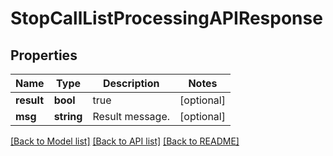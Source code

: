 # StopCallListProcessingAPIResponse

## Properties
Name | Type | Description | Notes
------------ | ------------- | ------------- | -------------
**result** | **bool** | true | [optional] 
**msg** | **string** | Result message. | [optional] 

[[Back to Model list]](../README.md#documentation-for-models) [[Back to API list]](../README.md#documentation-for-api-endpoints) [[Back to README]](../README.md)


